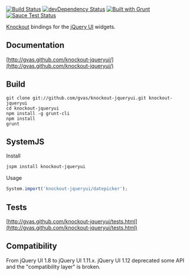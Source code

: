 [![Build Status](https://travis-ci.org/gvas/knockout-jqueryui.png)](https://travis-ci.org/gvas/knockout-jqueryui) [![devDependency Status](https://david-dm.org/gvas/knockout-jqueryui/dev-status.svg)](https://david-dm.org/gvas/knockout-jqueryui#info=devDependencies) [![Built with Grunt](https://cdn.gruntjs.com/builtwith.png)](http://gruntjs.com/)
[![Sauce Test Status](https://saucelabs.com/browser-matrix/gvas.svg)](https://saucelabs.com/u/gvas)


[Knockout](http://knockoutjs.com/) bindings for the [jQuery UI](http://jqueryui.com/) widgets.

Documentation
-------------
[http://gvas.github.com/knockout-jqueryui/](http://gvas.github.com/knockout-jqueryui/)

Build
-----
    git clone git://github.com/gvas/knockout-jqueryui.git knockout-jqueryui
    cd knockout-jqueryui
    npm install -g grunt-cli
    npm install
    grunt

SystemJS
-----
Install
```bash
jspm install knockout-jqueryui
```
Usage
```js
System.import('knockout-jqueryui/datepicker');
```

Tests
-----
[http://gvas.github.com/knockout-jqueryui/tests.html](http://gvas.github.com/knockout-jqueryui/tests.html)

Compatibility
-----

From jQuery UI 1.8 to jQuery UI 1.11.x.
jQuery UI 1.12 deprecated some API and the "compatibility layer" is broken.

